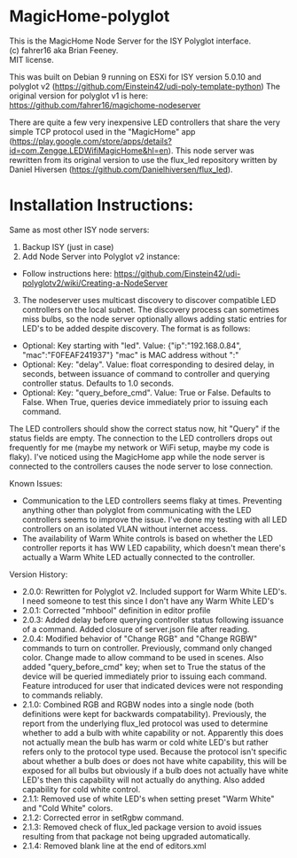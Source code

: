 # MagicHome-polyglot
This is the MagicHome Node Server for the ISY Polyglot interface.  
(c) fahrer16 aka Brian Feeney.  
MIT license. 

This was built on Debian 9 running on ESXi for ISY version 5.0.10 and polyglot v2 (https://github.com/Einstein42/udi-poly-template-python)
The original version for polyglot v1 is here: https://github.com/fahrer16/magichome-nodeserver

There are quite a few very inexpensive LED controllers that share the very simple TCP protocol used in the "MagicHome" app (https://play.google.com/store/apps/details?id=com.Zengge.LEDWifiMagicHome&hl=en).
This node server was rewritten from its original version to use the flux_led repository written by Daniel Hiversen (https://github.com/Danielhiversen/flux_led).


# Installation Instructions:
Same as most other ISY node servers:

1. Backup ISY (just in case)
2. Add Node Server into Polyglot v2 instance:
  * Follow instructions here: https://github.com/Einstein42/udi-polyglotv2/wiki/Creating-a-NodeServer
3. The nodeserver uses multicast discovery to discover compatible LED controllers on the local subnet.  The discovery process can sometimes miss bulbs, so the node server optionally allows adding static entries for LED's to be added despite discovery.  The format is as follows:
  * Optional: Key starting with "led".  Value: {"ip":"192.168.0.84", "mac":"F0FEAF241937"}  "mac" is MAC address without ":"
  * Optional: Key: "delay".  Value: float corresponding to desired delay, in seconds, between issuance of command to controller and querying controller status.  Defaults to 1.0 seconds.
  * Optional: Key: "query_before_cmd".  Value: True or False.  Defaults to False.  When True, queries device immediately prior to issuing each command.
   
The LED controllers should show the correct status now, hit "Query" if the status fields are empty.  The connection to the LED controllers drops out frequently for me (maybe my network or WiFi setup, maybe my code is flaky).  I've noticed using the MagicHome app while the node server is connected to the controllers causes the node server to lose connection.

Known Issues:
- Communication to the LED controllers seems flaky at times.  Preventing anything other than polyglot from communicating with the LED controllers seems to improve the issue.  I've done my testing with all LED controllers on an isolated VLAN without internet access.
- The availability of Warm White controls is based on whether the LED controller reports it has WW LED capability, which doesn't mean there's actually a Warm White LED actually connected to the controller.
 
Version History:
* 2.0.0: Rewritten for Polyglot v2.  Included support for Warm White LED's.  I need someone to test this since I don't have any Warm White LED's
* 2.0.1: Corrected "mhbool" definition in editor profile
* 2.0.3: Added delay before querying controller status following issuance of a command.  Added closure of server.json file after reading.
* 2.0.4: Modified behavior of "Change RGB" and "Change RGBW" commands to turn on controller.  Previously, command only changed color.  Change made to allow command to be used in scenes.  Also added "query_before_cmd" key; when set to True the status of the device will be queried immediately prior to issuing each command.  Feature introduced for user that indicated devices were not responding to commands reliably.
* 2.1.0: Combined RGB and RGBW nodes into a single node (both definitions were kept for backwards compatability).  Previously, the report from the underlying flux_led protocol was used to determine whether to add a bulb with white capability or not.  Apparently this does not actually mean the bulb has warm or cold white LED's but rather refers only to the protocol type used.  Because the protocol isn't specific about whether a bulb does or does not have white capability, this will be exposed for all bulbs but obviously if a bulb does not actually have white LED's then this capability will not actually do anything.  Also added capability for cold white control.
* 2.1.1: Removed use of white LED's when setting preset "Warm White" and "Cold White" colors.
* 2.1.2: Corrected error in setRgbw command.
* 2.1.3: Removed check of flux_led package version to avoid issues resulting from that package not being upgraded automatically.
* 2.1.4: Removed blank line at the end of editors.xml
